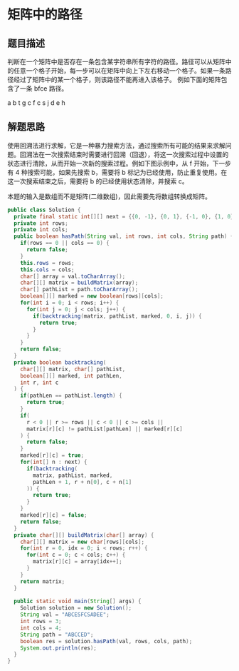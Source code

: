 # 矩阵中的路径

## 题目描述

判断在一个矩阵中是否存在一条包含某字符串所有字符的路径。路径可以从矩阵中的任意一个格子开始，每一步可以在矩阵中向上下左右移动一个格子。如果一条路径经过了矩阵中的某一个格子，则该路径不能再进入该格子。
例如下面的矩阵包含了一条 bfce 路径。

a b t g
c f c s
j d e h

## 解题思路

使用回溯法进行求解，它是一种暴力搜索方法，通过搜索所有可能的结果来求解问题。回溯法在一次搜索结束时需要进行回溯（回退），将这一次搜索过程中设置的状态进行清除，从而开始一次新的搜索过程。例如下图示例中，从 f 开始，下一步有 4 种搜索可能，如果先搜索 b，需要将 b 标记为已经使用，防止重复使用。在这一次搜索结束之后，需要将 b 的已经使用状态清除，并搜索 c。

本题的输入是数组而不是矩阵(二维数组)，因此需要先将数组转换成矩阵。

```java
public class Solution {
  private final static int[][] next = {{0, -1}, {0, 1}, {-1, 0}, {1, 0}};
  private int rows;
  private int cols;
  public boolean hasPath(String val, int rows, int cols, String path) {
    if(rows == 0 || cols == 0) {
      return false;
    }
    this.rows = rows;
    this.cols = cols;
    char[] array = val.toCharArray();
    char[][] matrix = buildMatrix(array);
    char[] pathList = path.toCharArray();
    boolean[][] marked = new boolean[rows][cols];
    for(int i = 0; i < rows; i++) {
      for(int j = 0; j < cols; j++) {
        if(backtracking(matrix, pathList, marked, 0, i, j)) {
          return true;
        }
      }
    }
    return false;
  }
  private boolean backtracking(
    char[][] matrix, char[] pathList, 
    boolean[][] marked, int pathLen,
    int r, int c
  ) {
    if(pathLen == pathList.length) {
      return true;
    }
    if(
      r < 0 || r >= rows || c < 0 || c >= cols ||
      matrix[r][c] != pathList[pathLen] || marked[r][c]
    ) {
      return false;
    }
    marked[r][c] = true;
    for(int[] n : next) {
      if(backtracking(
        matrix, pathList, marked,
        pathLen + 1, r + n[0], c + n[1]
      )) {
        return true;
      }
    }
    marked[r][c] = false;
    return false;
  }
  private char[][] buildMatrix(char[] array) {
    char[][] matrix = new char[rows][cols];
    for(int r = 0, idx = 0; i < rows; r++) {
      for(int c = 0; c < cols; c++) {
        matrix[r][c] = array[idx++];
      }
    }
    return matrix;
  }
  
  public static void main(String[] args) {
    Solution solution = new Solution();
    String val = "ABCESFCSADEE";
    int rows = 3;
    int cols = 4;
    String path = "ABCCED";
    boolean res = solution.hasPath(val, rows, cols, path);
    System.out.println(res);
  }
}
```